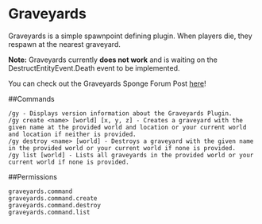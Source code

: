 # Graveyards
Graveyards is a simple spawnpoint defining plugin. When players die, they respawn at the nearest graveyard.

**Note:** Graveyards currently **does not work** and is waiting on the DestructEntityEvent.Death event to be implemented.

You can check out the Graveyards Sponge Forum Post [here](https://forums.spongepowered.org/t/wip-graveyards-v0-1-0-pre-defined-spawnpoints-for-players/9575 "Graveyards Sponge Forum Post")!
 
##Commands
```
/gy - Displays version information about the Graveyards Plugin.
/gy create <name> [world] [x, y, z] - Creates a graveyard with the given name at the provided world and location or your current world and location if neither is provided.
/gy destroy <name> [world] - Destroys a graveyard with the given name in the provided world or your current world if none is provided.
/gy list [world] - Lists all graveyards in the provided world or your current world if none is provided.
```

##Permissions
```
graveyards.command
graveyards.command.create
graveyards.command.destroy
graveyards.command.list
```
